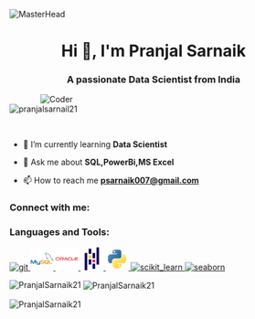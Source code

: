 ![MasterHead](   https://res.cloudinary.com/superfolio/image/upload/v1620689979/68747470733a2f2f692e70696e696d672e636f6d2f6f726967696e616c732f63362f33332f63322f63363333633230656465383266306530636564376435373064626533613166332e676966_yjuh2s.gif)

<h1 align="center">Hi 👋, I'm Pranjal Sarnaik</h1>
<h3 align="center">A passionate Data Scientist from India</h3>
<img align="right" width="450" src="https://cdnb.artstation.com/p/assets/images/images/028/991/999/original/anna-havrylyukh-.gif?1596125112"alt="Coder" >
<p align="left"> <img src="https://komarev.com/ghpvc/?username=pranjalsarnail21&label=Profile%20views&color=0e75b6&style=flat" alt="pranjalsarnail21" /> </p>

<p align="left"> <a href="https://twitter.com/" target="blank"><img src="https://img.shields.io/twitter/follow/?logo=twitter&style=for-the-badge" alt="" /></a> </p>

- 🌱 I’m currently learning **Data Scientist**

- 💬 Ask me about **SQL,PowerBi,MS Excel**

- 📫 How to reach me **psarnaik007@gmail.com**

<h3 align="left">Connect with me:</h3>
<p align="left">
</p>

<h3 align="left">Languages and Tools:</h3>
<p align="left"> <a href="https://git-scm.com/" target="_blank" rel="noreferrer"> <img src="https://www.vectorlogo.zone/logos/git-scm/git-scm-icon.svg" alt="git" width="40" height="40"/> </a> <a href="https://www.mysql.com/" target="_blank" rel="noreferrer"> <img src="https://raw.githubusercontent.com/devicons/devicon/master/icons/mysql/mysql-original-wordmark.svg" alt="mysql" width="40" height="40"/> </a> <a href="https://www.oracle.com/" target="_blank" rel="noreferrer"> <img src="https://raw.githubusercontent.com/devicons/devicon/master/icons/oracle/oracle-original.svg" alt="oracle" width="40" height="40"/> </a> <a href="https://pandas.pydata.org/" target="_blank" rel="noreferrer"> <img src="https://raw.githubusercontent.com/devicons/devicon/2ae2a900d2f041da66e950e4d48052658d850630/icons/pandas/pandas-original.svg" alt="pandas" width="40" height="40"/> </a> <a href="https://www.python.org" target="_blank" rel="noreferrer"> <img src="https://raw.githubusercontent.com/devicons/devicon/master/icons/python/python-original.svg" alt="python" width="40" height="40"/> </a> <a href="https://scikit-learn.org/" target="_blank" rel="noreferrer"> <img src="https://upload.wikimedia.org/wikipedia/commons/0/05/Scikit_learn_logo_small.svg" alt="scikit_learn" width="40" height="40"/> </a> <a href="https://seaborn.pydata.org/" target="_blank" rel="noreferrer"> <img src="https://seaborn.pydata.org/_images/logo-mark-lightbg.svg" alt="seaborn" width="40" height="40"/> </a> </p>

<p><img align="left" src="https://github-readme-stats.vercel.app/api/top-langs?username=PranjalSarnaik21&show_icons=true&locale=en&layout=compact" alt="PranjalSarnaik21" /></p>

<p>&nbsp;<img align="center" src="https://github-readme-stats.vercel.app/api?username=PranjalSarnaik21&show_icons=true&locale=en" alt="PranjalSarnaik21" /></p>

<p><img align="center" src="https://github-readme-streak-stats.herokuapp.com/?user=PranjalSarnaik21&" alt="PranjalSarnaik21" /></p>

